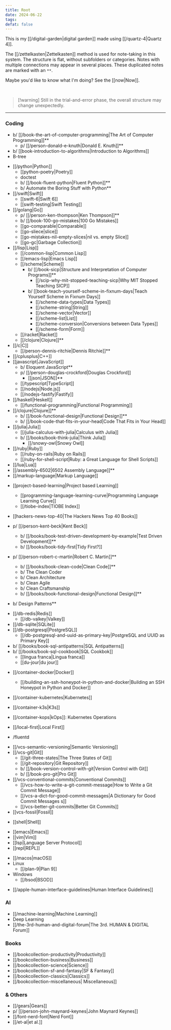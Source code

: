 ```yaml
---
title: Root
date: 2024-06-22
tags:
defat: false
---
```


This is my [[/digital-garden|digital garden]] made using [[/quartz-4|Quartz 4]].

The [[/zettelkasten|Zettelkasten]] method is used for note-taking in this system. The structure is flat, without subfolders or categories. Notes with multiple connections may appear in several places. These duplicated notes are marked with an `**`. 

Maybe you'd like to know what I'm doing? See the [[now|Now]].

<BR /> 

> [!warning] Still in the trial-and-error phase, the overall structure may change unexpectedly.


---
### Coding
[Algorithms]: #
- b/ [[/book-the-art-of-computer-programming|The Art of Computer Programming]]**
    - p/ [[/person-donald-e-knuth|Donald E. Knuth]]**
- b/ [[book-introduction-to-algorithms|Introduction to Algorithms]]
- B-tree
    
[Programming Language]: #
- [[/python|Python]]
    - [[python-poetry|Poetry]]
    - doctest
    - b/ [[/book-fluent-python|Fluent Python]]**
    - b/ Automate the Boring Stuff with Python**
- [[/swift|Swift]]
    - [[swift-6|Swift 6]]
    - [[swift-testing|Swift Testing]]
- [[/golang|Go]]
    - p/ [[/person-ken-thompson|Ken Thompson]]**
    - b/ [[/book-100-go-mistakes|100 Go Mistakes]]
    - [[go-comparable|Comparable]]
    - [[go-sliece|slice]]
    - [[go-mistakes-nil-empty-slices|nil vs. empty Slice]]
    - [[go-gc|Garbage Collection]]
- [[/lisp|Lisp]]
    - [[/common-lisp|Common Lisp]]
    - [[/emacs-lisp|Emacs Lisp]]
    - [[/scheme|Scheme]]
        - b/ [[/book-sicp|Structure and Interpretation of Computer Programs]]**
            - [[/scip-why-mit-stopped-teaching-sicp|Why MIT Stopped Teaching SICP]]
        - b/ [[book-teach-yourself-scheme-in-fixnum-days|Teach Yourself Scheme in Fixnum Days]]
            - [[/scheme-data-types|Data Types]]
            - [[/scheme-string|String]]
            - [[/scheme-vector|Vector]]
            - [[/scheme-list|List]]
            - [[/scheme-conversion|Conversions between Data Types]]
            - [[/scheme-form|Form]]
    - [[/racket|Racket]]
    - [[/clojure|Clojure]]**
- [[/c|C]]
    - [[/person-dennis-ritchie|Dennis Ritchie]]**
- [[/cplusplus|C++]]
- [[javascript|JavaScript]]
    - b/ Eloquent JavaScript**
    - p/ [[/person-douglas-crockford|Douglas Crockford]]
        - [[json|JSON]]**
    - [[/typescript|TypeScript]]
    - [[/nodejs|Node.js]]
    - [[/nodejs-fastify|Fastify]]
- [[/haskell|Heskell]]
    - [[/functional-programming|Functional Programming]]
- [[/clojure|Clojure]]**
    - b/ [[/book-functional-design|Functional Design]]**
    - b/ [[/book-code-that-fits-in-your-head|Code That Fits in Your Head]]
- [[/julia|Julia]]
    - [[/julia-calculus-with-julia|Calculus with Julia]]
    - b/ [[/books/book-think-julia|Think Julia]]
        - [[/snowy-owl|Snowy Owl]]
- [[/ruby|Ruby]]
    - [[/ruby-on-rails|Ruby on Rails]]
    - [[/ruby-for-shell-script|Ruby: a Great Language for Shell Scripts]]
- [[/lua|Lua]]
- [[/assembly-6502|6502 Assembly Language]]**
- [[/markup-language|Markup Language]]

[Computer Science]: #
- [[project-based-learning|Project based Learning]]
    - [[programming-language-learning-curve|Programming Language Learning Curve]]
    - [[/tiobe-index|TIOBE Index]]
- [[hackers-news-top-40|The Hackers News Top 40 Books]]

- p/ [[/person-kent-beck|Kent Beck]]
    - b/ [[/books/book-test-driven-development-by-example|Test Driven Development]]**
    - b/ [[/books/book-tidy-first|Tidy First?]]

- p/ [[/person-robert-c-martin|Robert C. Martin]]**
    - b/ [[/books/book-clean-code|Clean Code]]**
    - b/ The Clean Coder
    - b/ Clean Architecture
    - b/ Clean Agile
    - b/ Clean Craftsmanship
    - b/ [[/books/book-functional-design|Functional Design]]**

- b/ Design Patterns**


[Databases]: #
- [[/db-redis|Redis]]
    - [[/db-valkey|Valkey]]
- [[/db-sqlite|SQLite]]
- [[/db-postgresql|PostgreSQL]]
    - [[/db-postgresql-and-uuid-as-primary-key|PostgreSQL and UUID as Primary Key]]
- b/ [[/books/book-sql-antipatterns|SQL Antipatterns]]
- b/ [[/books/book-sql-cookbook|SQL Cookbok]]
    - [[lingua franca|Lingua franca]]
    - [[du-jour|du jour]]

[Backend]: #
- [[/container-docker|Docker]]
    - [[/building-an-ssh-honeypot-in-python-and-docker|Building an SSH Honeypot in Python and Docker]]
- [[/container-kubernetes|Kubernetes]]
- [[/container-k3s|K3s]]
- [[/container-kops|kOps]]: Kubernetes Operations

- [[/local-first|Local First]]
- /fluentd


[VCS]: #
- [[/vcs-semantic-versioning|Semantic Versioning]]
- [[/vcs-git|Git]]
    - [[/git-three-states|The Three States of Git]]
    - [[/git-repository|Git Repository]]
    - b/ [[/book-version-control-with-git|Version Control with Git]]
    - b/ [[/book-pro-git|Pro Git]]    
- [[/vcs-conventional-commits|Conventional Commits]]
    - [[/vcs-how-to-write-a-git-commit-message|How to Write a Git Commit Message]]
    - [[/vcs-a-dict-for-good-commit-messages|A Dictionary for Good Commit Messages s]]
    - [[/vcs-better-git-commits|Better Git Commits]]
- [[vcs-fossil|Fossil]]

[Shell]: #
- [[shell|Shell]]

[Editors]: #
- [[emacs|Emacs]]
- [[vim|Vim]]
- [[lsp|Language Server Protocol]]
- [[repl|REPL]]

[OS]: #
- [[/macos|macOS]]
- Linux
    - [[/plan-9|Plan 9]]
- Windows
    - [[/bsod|BSOD]]

[UX/UI]: #
- [[/apple-human-interface-guidelines|Human Interface Guidelines]]

### AI
- [[/machine-learning|Machine Learning]]
- Deep Learning
- [[/the-3rd-human-and-digital-forum|The 3rd. HUMAN & DIGITAL Forum]]

### Books
- [[/bookcollection-productivity|Productivity]]
- [[/bookcollection-business|Business]] 
- [[/bookcollection-science|Science]]
- [[/bookcollection-sf-and-fantasy|SF & Fantasy]]
- [[/bookcollection-classics|Classics]]
- [[/bookcollection-miscellaneous| Miscellaneous]]

### & Others
- [[/gears|Gears]]
- p/ [[/person-john-maynard-keynes|John Maynard Keynes]]
- [[/font-nerd-font|Nerd Font]] 
- [[/et-al|et al.]]
